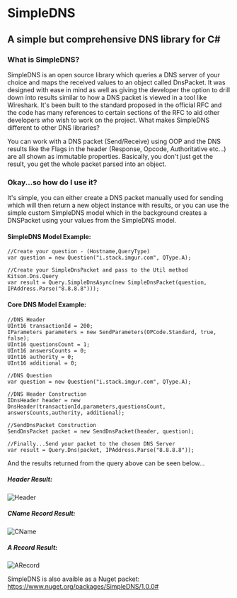 # SimpleDNS
## A simple but comprehensive DNS library for C#

### What is SimpleDNS?

SimpleDNS is an open source library which queries a DNS server of your choice and maps the received values to an object called DnsPacket. It was designed with ease in mind as well as giving the developer the option to drill down into results similar to how a DNS packet is viewed in a tool like Wireshark. It's been built to the standard proposed in the official RFC and the code has many references to certain sections of the RFC to aid other developers who wish to work on the project.
What makes SimpleDNS different to other DNS libraries?

You can work with a DNS packet (Send/Receive) using OOP and the DNS results like the Flags in the header (Response, Opcode, Authoritative etc...) are all shown as immutable properties. Basically, you don't just get the result, you get the whole packet parsed into an object.

### Okay...so how do I use it?

It's simple, you can either create a DNS packet manually used for sending which will then return a new object instance with results, or you can use the simple custom SimpleDNS model which in the background creates a DNSPacket using your values from the SimpleDNS model.

#### SimpleDNS Model Example:

```
//Create your question - (Hostname,QueryType)
var question = new Question("i.stack.imgur.com", QType.A);

//Create your SimpleDnsPacket and pass to the Util method Kitson.Dns.Query 
var result = Query.SimpleDnsAsync(new SimpleDnsPacket(question, IPAddress.Parse("8.8.8.8")));
```

#### Core DNS Model Example:

```
//DNS Header
UInt16 transactionId = 200;
IParameters parameters = new SendParameters(OPCode.Standard, true, false);
UInt16 questionsCount = 1;
UInt16 answersCounts = 0;
UInt16 authority = 0;
UInt16 additional = 0;

//DNS Question
var question = new Question("i.stack.imgur.com", QType.A);

//DNS Header Construction
IDnsHeader header = new DnsHeader(transactionId,parameters,questionsCount, answersCounts,authority, additional);

//SendDnsPacket Construction
SendDnsPacket packet = new SendDnsPacket(header, question);

//Finally...Send your packet to the chosen DNS Server
var result = Query.Dns(packet, IPAddress.Parse("8.8.8.8"));
```

And the results returned from the query above can be seen below...

##### Header Result:
![Header](https://www.kitson-online.co.uk/wp-content/uploads/2018/04/resource1.png)

##### CName Record Result:
![CName](https://www.kitson-online.co.uk/wp-content/uploads/2018/04/resource2.png)

##### A Record Result:
![ARecord](https://www.kitson-online.co.uk/wp-content/uploads/2018/04/resource3.png)


SimpleDNS is also avaible as a Nuget packet: https://www.nuget.org/packages/SimpleDNS/1.0.0#
